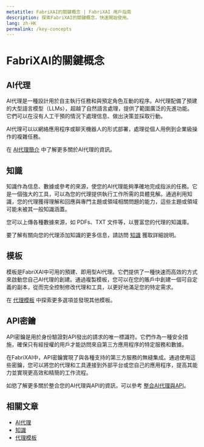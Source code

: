 ```yaml
---
metatitle: FabriXAI的關鍵概念 | FabriXAI 用戶指南
description: 探索FabriXAI的關鍵概念，快速開始使用。
lang: zh-HK
permalink: /key-concepts
---
```


# FabriXAI的關鍵概念

## AI代理

AI代理是一種設計用於自主執行任務和與預定角色互動的程序。AI代理配備了預建的大型語言模型（LLMs），超越了自然語言處理，提供了範圍廣泛的先進功能。它們可以在沒有人工干預的情況下處理信息、做出決策並採取行動。

AI代理可以以網絡應用程序或聊天機器人的形式部署，處理從個人用例到企業級操作的複雜任務。

在 [AI代理簡介](/zh-hk/ai-agents/) 中了解更多關於AI代理的資訊。


## 知識

知識作為信息、數據或參考的來源，使您的AI代理能夠準確地完成指派的任務。它是一個強大的工具，可以為您的代理提供執行工作所需的具體見解。通過利用知識，您的代理獲得理解和回應與專門主題或領域相關問題的能力，這些主題或領域可能未被其一般知識涵蓋。

您可以上傳各種數據來源，如 PDFs、TXT 文件等，以豐富您的代理的知識庫。

要了解有關向您的代理添加知識的更多信息，請訪問 [知識](/zh-hk/knowledge/) 獲取詳細說明。

<!-- ## 功能增強

功能增強是工具，能讓您的AI代理無需第三方依賴項直接在本地環境中無縫執行各種功能。以下是一些功能增強的示例：計算器、文件閱讀器（例如 txt、md、pdf、doc(x)、ppt(x)、xls(x)、csv、tsv、xml、json）、代碼執行器、網絡抓取機等。 -->


## 模板

模板是FabriXAI中可用的預建、即用型AI代理。它們提供了一種快速而高效的方式來啟動您自己AI代理的創建。通過複製模板，您可以在您的賬戶中創建一個可自定義的副本，從而完全控制修改代理和工具，以更好地滿足您的特定需求。

在 [代理模板](/zh-hk/agent-templates/) 中探索更多選項並發現其他模板。


## API密鑰

API密鑰是用於身份驗證對API發出的請求的唯一標識符。它們作為一種安全措施，確保只有經授權的用戶才能訪問來自第三方應用程序的特定服務和數據。

在FabriXAI中，API密鑰實現了與各種支持的第三方服務的無縫集成。通過使用這些密鑰，您可以將您的代理和工具連接到外部平台或您自己的應用程序，提高其能力並實現更高效和精簡的工作流程。

如慾了解更多關於整合您的AI代理與API的資訊，可以參考 [整合AI代理與API](/zh-hk/integrations-api)。


## 相關文章
- [AI代理](/zh-hk/ai-agents/)
- [知識](/zh-hk/knowledge/)
- [代理模板](/zh-hk/agent-templates/)
